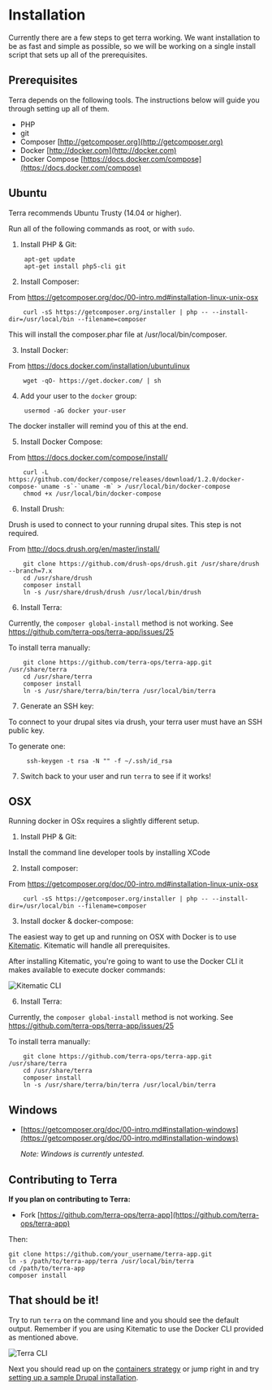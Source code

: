 # Installation

Currently there are a few steps to get terra working.  We want installation to be as fast and simple as possible, so we will be working on a single install script that sets up all of the prerequisites. 

## Prerequisites

Terra depends on the following tools.  The instructions below will guide you through setting up all of them.

- PHP
- git
- Composer [http://getcomposer.org](http://getcomposer.org)
- Docker [http://docker.com](http://docker.com)
- Docker Compose [https://docs.docker.com/compose](https://docs.docker.com/compose)

## Ubuntu 

Terra recommends Ubuntu Trusty (14.04 or higher).

Run all of the following commands as root, or with `sudo`.

1. Install PHP & Git:

        apt-get update
        apt-get install php5-cli git

2. Install Composer:  
  
  From https://getcomposer.org/doc/00-intro.md#installation-linux-unix-osx
  
        curl -sS https://getcomposer.org/installer | php -- --install-dir=/usr/local/bin --filename=composer

  This will install the composer.phar file at /usr/local/bin/composer.
  
3. Install Docker:

  From https://docs.docker.com/installation/ubuntulinux

        wget -qO- https://get.docker.com/ | sh
        
4. Add your user to the `docker` group:

        usermod -aG docker your-user

  The docker installer will remind you of this at the end.

5. Install Docker Compose:

  From https://docs.docker.com/compose/install/
  
        curl -L https://github.com/docker/compose/releases/download/1.2.0/docker-compose-`uname -s`-`uname -m` > /usr/local/bin/docker-compose
        chmod +x /usr/local/bin/docker-compose

6. Install Drush:

  Drush is used to connect to your running drupal sites.  This step is not required.

  From http://docs.drush.org/en/master/install/
  
        git clone https://github.com/drush-ops/drush.git /usr/share/drush --branch=7.x
        cd /usr/share/drush
        composer install
        ln -s /usr/share/drush/drush /usr/local/bin/drush

6. Install Terra:

  Currently, the `composer global-install` method is not working. See https://github.com/terra-ops/terra-app/issues/25
  
  To install terra manually:
  
        git clone https://github.com/terra-ops/terra-app.git /usr/share/terra
        cd /usr/share/terra
        composer install
        ln -s /usr/share/terra/bin/terra /usr/local/bin/terra

7. Generate an SSH key:

  To connect to your drupal sites via drush, your terra user must have an SSH public key.
  
  To generate one:
  
         ssh-keygen -t rsa -N "" -f ~/.ssh/id_rsa
  

7. Switch back to your user and run `terra` to see if it works!
        
## OSX

Running docker in OSx requires a slightly different setup.

1. Install PHP & Git:

  Install the command line developer tools by installing XCode

2. Install composer:

  From https://getcomposer.org/doc/00-intro.md#installation-linux-unix-osx
  
        curl -sS https://getcomposer.org/installer | php -- --install-dir=/usr/local/bin --filename=composer

3. Install docker & docker-compose:

  The easiest way to get up and running on OSX with Docker is to use [Kitematic](http://kitematic.com). Kitematic will handle all prerequisites.

  After installing Kitematic, you're going to want to use the Docker CLI it makes available to execute docker commands:

  ![Kitematic CLI](images/kitematic_cli.png)

6. Install Terra:

  Currently, the `composer global-install` method is not working. See https://github.com/terra-ops/terra-app/issues/25
  
  To install terra manually:
  
        git clone https://github.com/terra-ops/terra-app.git /usr/share/terra
        cd /usr/share/terra
        composer install
        ln -s /usr/share/terra/bin/terra /usr/local/bin/terra

## Windows

- [https://getcomposer.org/doc/00-intro.md#installation-windows](https://getcomposer.org/doc/00-intro.md#installation-windows)


  _Note: Windows is currently untested._

## Contributing to Terra

**If you plan on contributing to Terra:**

- Fork [https://github.com/terra-ops/terra-app](https://github.com/terra-ops/terra-app)

Then:

    git clone https://github.com/your_username/terra-app.git
    ln -s /path/to/terra-app/terra /usr/local/bin/terra
    cd /path/to/terra-app
    composer install


## That should be it!

Try to run `terra` on the command line and you should see the default output. Remember if you are using Kitematic to use the Docker CLI provided as mentioned above.

![Terra CLI](images/terra_cli.png)

Next you should read up on the [containers strategy](containers.md) or jump right in and try [setting up a sample Drupal installation](drupal.md).
